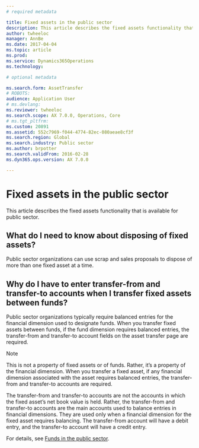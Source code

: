 ```yaml
---
# required metadata

title: Fixed assets in the public sector
description: This article describes the fixed assets functionality that is available for public sector. 
author: twheeloc
manager: AnnBe
ms.date: 2017-04-04
ms.topic: article
ms.prod: 
ms.service: Dynamics365Operations
ms.technology: 

# optional metadata

ms.search.form: AssetTransfer
# ROBOTS: 
audience: Application User
# ms.devlang: 
ms.reviewer: twheeloc
ms.search.scope: AX 7.0.0, Operations, Core
# ms.tgt_pltfrm: 
ms.custom: 20891
ms.assetid: 552c7969-f044-4774-82ec-080aeae8cf3f
ms.search.region: Global
ms.search.industry: Public sector
ms.author: brpotter
ms.search.validFrom: 2016-02-28
ms.dyn365.ops.version: AX 7.0.0

---
```


# Fixed assets in the public sector

This article describes the fixed assets functionality that is available for public sector. 

What do I need to know about disposing of fixed assets?
-------------------------------------------------------

Public sector organizations can use scrap and sales proposals to dispose of more than one fixed asset at a time.

## Why do I have to enter transfer-from and transfer-to accounts when I transfer fixed assets between funds?
Public sector organizations typically require balanced entries for the financial dimension used to designate funds. When you transfer fixed assets between funds, if the fund dimension requires balanced entries, the transfer-from and transfer-to account fields on the asset transfer page are required. 

> [!NOTE] 
> This is not a property of fixed assets or of funds. Rather, it’s a property of the financial dimension. When you transfer a fixed asset, if any financial dimension associated with the asset requires balanced entries, the transfer-from and transfer-to accounts are required. 

The transfer-from and transfer-to accounts are not the accounts in which the fixed asset’s net book value is held. Rather, the transfer-from and transfer-to accounts are the main accounts used to balance entries in financial dimensions. They are used only when a financial dimension for the fixed asset requires balancing. The transfer-from account will have a debit entry, and the transfer-to account will have a credit entry.

For details, see [Funds in the public sector](funds-public-sector.md).



